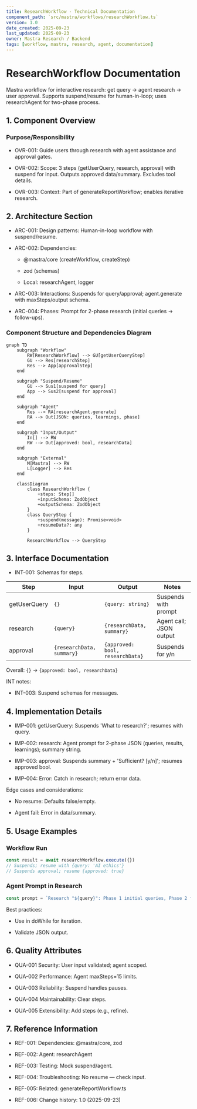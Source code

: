```yaml
---
title: ResearchWorkflow - Technical Documentation
component_path: `src/mastra/workflows/researchWorkflow.ts`
version: 1.0
date_created: 2025-09-23
last_updated: 2025-09-23
owner: Mastra Research / Backend
tags: [workflow, mastra, research, agent, documentation]
---
```


# ResearchWorkflow Documentation

Mastra workflow for interactive research: get query → agent research → user approval. Supports suspend/resume for human-in-loop; uses researchAgent for two-phase process.

## 1. Component Overview

### Purpose/Responsibility

- OVR-001: Guide users through research with agent assistance and approval gates.

- OVR-002: Scope: 3 steps (getUserQuery, research, approval) with suspend for input. Outputs approved data/summary. Excludes tool details.

- OVR-003: Context: Part of generateReportWorkflow; enables iterative research.

## 2. Architecture Section

- ARC-001: Design patterns: Human-in-loop workflow with suspend/resume.

- ARC-002: Dependencies:
    - @mastra/core (createWorkflow, createStep)

    - zod (schemas)

    - Local: researchAgent, logger

- ARC-003: Interactions: Suspends for query/approval; agent.generate with maxSteps/output schema.

- ARC-004: Phases: Prompt for 2-phase research (initial queries → follow-ups).

### Component Structure and Dependencies Diagram

```mermaid
graph TD
    subgraph "Workflow"
        RW[ResearchWorkflow] --> GU[getUserQueryStep]
        GU --> Res[researchStep]
        Res --> App[approvalStep]
    end

    subgraph "Suspend/Resume"
        GU --> Sus1[suspend for query]
        App --> Sus2[suspend for approval]
    end

    subgraph "Agent"
        Res --> RA[researchAgent.generate]
        RA --> Out[JSON: queries, learnings, phase]
    end

    subgraph "Input/Output"
        In[] --> RW
        RW --> Out[approved: bool, researchData]
    end

    subgraph "External"
        M[Mastra] --> RW
        L[Logger] --> Res
    end

    classDiagram
        class ResearchWorkflow {
            +steps: Step[]
            +inputSchema: ZodObject
            +outputSchema: ZodObject
        }
        class QueryStep {
            +suspend(message): Promise<void>
            +resumeData?: any
        }

        ResearchWorkflow --> QueryStep
```

## 3. Interface Documentation

- INT-001: Schemas for steps.

| Step         | Input                     | Output                           | Notes                   |
| ------------ | ------------------------- | -------------------------------- | ----------------------- |
| getUserQuery | `{}`                      | `{query: string}`                | Suspends with prompt    |
| research     | `{query}`                 | `{researchData, summary}`        | Agent call; JSON output |
| approval     | `{researchData, summary}` | `{approved: bool, researchData}` | Suspends for y/n        |

Overall: `{}` → `{approved: bool, researchData}`

INT notes:

- INT-003: Suspend schemas for messages.

## 4. Implementation Details

- IMP-001: getUserQuery: Suspends 'What to research?'; resumes with query.

- IMP-002: research: Agent prompt for 2-phase JSON (queries, results, learnings); summary string.

- IMP-003: approval: Suspends summary + 'Sufficient? [y/n]'; resumes approved bool.

- IMP-004: Error: Catch in research; return error data.

Edge cases and considerations:

- No resume: Defaults false/empty.

- Agent fail: Error in data/summary.

## 5. Usage Examples

### Workflow Run

```ts
const result = await researchWorkflow.execute({})
// Suspends; resume with {query: 'AI ethics'}
// Suspends approval; resume {approved: true}
```

### Agent Prompt in Research

```ts
const prompt = `Research "${query}": Phase 1 initial queries, Phase 2 follow-ups. JSON: queries, searchResults, learnings...`
```

Best practices:

- Use in doWhile for iteration.

- Validate JSON output.

## 6. Quality Attributes

- QUA-001 Security: User input validated; agent scoped.

- QUA-002 Performance: Agent maxSteps=15 limits.

- QUA-003 Reliability: Suspend handles pauses.

- QUA-004 Maintainability: Clear steps.

- QUA-005 Extensibility: Add steps (e.g., refine).

## 7. Reference Information

- REF-001: Dependencies: @mastra/core, zod

- REF-002: Agent: researchAgent

- REF-003: Testing: Mock suspend/agent.

- REF-004: Troubleshooting: No resume — check input.

- REF-005: Related: generateReportWorkflow.ts

- REF-006: Change history: 1.0 (2025-09-23)
